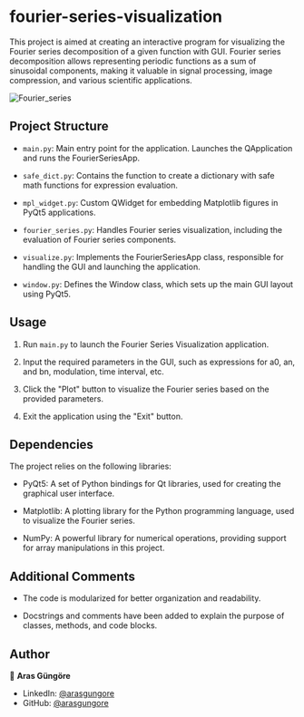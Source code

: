 # fourier-series-visualization

This project is aimed at creating an interactive program for visualizing the Fourier series decomposition of a given function with GUI. Fourier series decomposition allows representing periodic functions as a sum of sinusoidal components, making it valuable in signal processing, image compression, and various scientific applications.

![Fourier_series](https://latex.codecogs.com/svg.image?f(x)=a_0&plus;\sum_{n=1}^{\infty}a_n\cos\left(\frac{n\pi&space;x}{L}\right)&plus;\sum_{n=1}^{\infty}b_n\sin\left(\frac{n\pi&space;x}{L}\right))



## Project Structure

- `main.py`: Main entry point for the application. Launches the QApplication and runs the FourierSeriesApp.

- `safe_dict.py`: Contains the function to create a dictionary with safe math functions for expression evaluation.

- `mpl_widget.py`: Custom QWidget for embedding Matplotlib figures in PyQt5 applications.

- `fourier_series.py`: Handles Fourier series visualization, including the evaluation of Fourier series components.

- `visualize.py`: Implements the FourierSeriesApp class, responsible for handling the GUI and launching the application.

- `window.py`: Defines the Window class, which sets up the main GUI layout using PyQt5.



## Usage

1. Run `main.py` to launch the Fourier Series Visualization application.

2. Input the required parameters in the GUI, such as expressions for a0, an, and bn, modulation, time interval, etc.

3. Click the "Plot" button to visualize the Fourier series based on the provided parameters.

4. Exit the application using the "Exit" button.



## Dependencies

The project relies on the following libraries:

- PyQt5: A set of Python bindings for Qt libraries, used for creating the graphical user interface.

- Matplotlib: A plotting library for the Python programming language, used to visualize the Fourier series.

- NumPy: A powerful library for numerical operations, providing support for array manipulations in this project.



## Additional Comments

- The code is modularized for better organization and readability.

- Docstrings and comments have been added to explain the purpose of classes, methods, and code blocks.



## Author

👤 **Aras Güngöre**

- LinkedIn: [@arasgungore](https://www.linkedin.com/in/arasgungore)
- GitHub: [@arasgungore](https://github.com/arasgungore)
